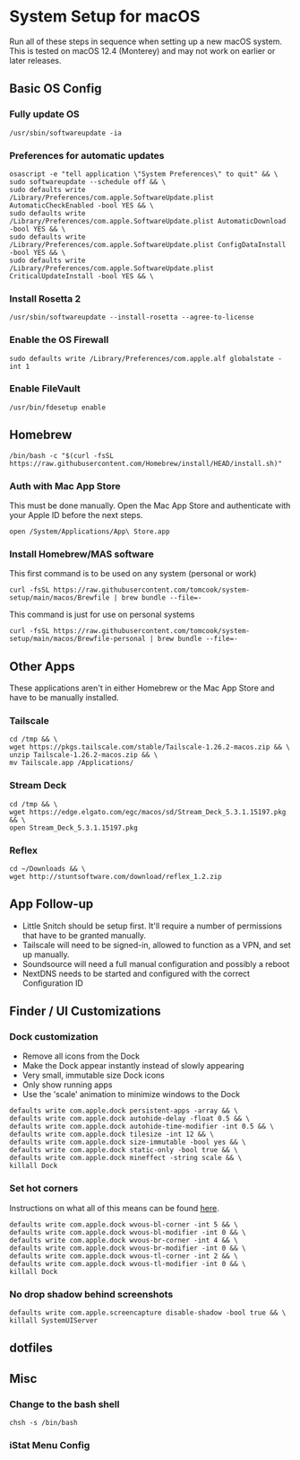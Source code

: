 # System Setup for macOS

Run all of these steps in sequence when setting up a new macOS system. This is tested on macOS 12.4 (Monterey) and may not work on earlier or later releases.

## Basic OS Config

### Fully update OS

```
/usr/sbin/softwareupdate -ia
```

### Preferences for automatic updates

```
osascript -e "tell application \"System Preferences\" to quit" && \
sudo softwareupdate --schedule off && \
sudo defaults write /Library/Preferences/com.apple.SoftwareUpdate.plist AutomaticCheckEnabled -bool YES && \
sudo defaults write /Library/Preferences/com.apple.SoftwareUpdate.plist AutomaticDownload -bool YES && \
sudo defaults write /Library/Preferences/com.apple.SoftwareUpdate.plist ConfigDataInstall -bool YES && \
sudo defaults write /Library/Preferences/com.apple.SoftwareUpdate.plist CriticalUpdateInstall -bool YES && \
```

### Install Rosetta 2

```
/usr/sbin/softwareupdate --install-rosetta --agree-to-license
```

### Enable the OS Firewall

```
sudo defaults write /Library/Preferences/com.apple.alf globalstate -int 1
```

### Enable FileVault

```
/usr/bin/fdesetup enable
```

## Homebrew

```
/bin/bash -c "$(curl -fsSL https://raw.githubusercontent.com/Homebrew/install/HEAD/install.sh)"
```

### Auth with Mac App Store

This must be done manually. Open the Mac App Store and authenticate with your Apple ID before the next steps.

```
open /System/Applications/App\ Store.app
```

### Install Homebrew/MAS software

This first command is to be used on any system (personal or work)

```
curl -fsSL https://raw.githubusercontent.com/tomcook/system-setup/main/macos/Brewfile | brew bundle --file=-
```

This command is just for use on personal systems

```
curl -fsSL https://raw.githubusercontent.com/tomcook/system-setup/main/macos/Brewfile-personal | brew bundle --file=-
```

## Other Apps

These applications aren't in either Homebrew or the Mac App Store and have to be manually installed.

### Tailscale

```
cd /tmp && \
wget https://pkgs.tailscale.com/stable/Tailscale-1.26.2-macos.zip && \
unzip Tailscale-1.26.2-macos.zip && \
mv Tailscale.app /Applications/
```

### Stream Deck

```
cd /tmp && \
wget https://edge.elgato.com/egc/macos/sd/Stream_Deck_5.3.1.15197.pkg && \
open Stream_Deck_5.3.1.15197.pkg
```

### Reflex

```
cd ~/Downloads && \
wget http://stuntsoftware.com/download/reflex_1.2.zip
```

## App Follow-up

- Little Snitch should be setup first. It'll require a number of permissions that have to be granted manually.
- Tailscale will need to be signed-in, allowed to function as a VPN, and set up manually.
- Soundsource will need a full manual configuration and possibly a reboot
- NextDNS needs to be started and configured with the correct Configuration ID

## Finder / UI Customizations

### Dock customization

- Remove all icons from the Dock
- Make the Dock appear instantly instead of slowly appearing
- Very small, immutable size Dock icons
- Only show running apps
- Use the 'scale' animation to minimize windows to the Dock

```
defaults write com.apple.dock persistent-apps -array && \
defaults write com.apple.dock autohide-delay -float 0.5 && \
defaults write com.apple.dock autohide-time-modifier -int 0.5 && \
defaults write com.apple.dock tilesize -int 12 && \
defaults write com.apple.dock size-immutable -bool yes && \
defaults write com.apple.dock static-only -bool true && \
defaults write com.apple.dock mineffect -string scale && \
killall Dock
```

### Set hot corners

Instructions on what all of this means can be found [here](https://blog.jiayu.co/2018/12/quickly-configuring-hot-corners-on-macos/).

```
defaults write com.apple.dock wvous-bl-corner -int 5 && \
defaults write com.apple.dock wvous-bl-modifier -int 0 && \
defaults write com.apple.dock wvous-br-corner -int 4 && \
defaults write com.apple.dock wvous-br-modifier -int 0 && \
defaults write com.apple.dock wvous-tl-corner -int 2 && \
defaults write com.apple.dock wvous-tl-modifier -int 0 && \
killall Dock
```

### No drop shadow behind screenshots

```
defaults write com.apple.screencapture disable-shadow -bool true && \
killall SystemUIServer
```

## dotfiles

## Misc

### Change to the bash shell

```
chsh -s /bin/bash
```

### iStat Menu Config